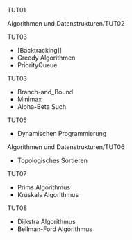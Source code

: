 TUT01

Algorithmen und Datenstrukturen/TUT02

TUT03
- [Backtracking]]
- Greedy Algorithmen
- PriorityQueue

TUT03
- Branch-and_Bound
- Minimax
- Alpha-Beta Such

TUT05
- Dynamischen Programmierung

Algorithmen und Datenstrukturen/TUT06
- Topologisches Sortieren

TUT07
- Prims Algorithmus
- Kruskals Algorithmus

TUT08
- Dijkstra Algorithmus
- Bellman-Ford Algorithmus